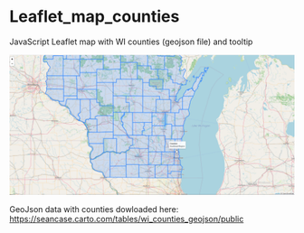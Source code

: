 # Leaflet_map_counties
JavaScript Leaflet map with WI counties (geojson file) and tooltip

![screenshot](screenshot.PNG)

GeoJson data with counties dowloaded here: https://seancase.carto.com/tables/wi_counties_geojson/public
